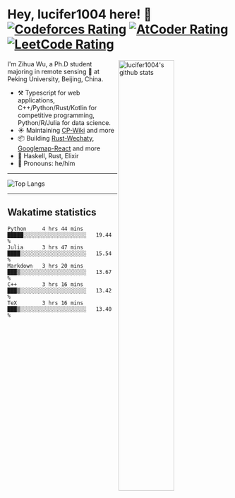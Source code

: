 # Hey, lucifer1004 here! :wave: [![Codeforces Rating](https://cp-logo.vercel.app/codeforces/lucifer1004)](https://codeforces.com/profile/lucifer1004) [![AtCoder Rating](https://cp-logo.vercel.app/atcoder/lucifer1004)](https://atcoder.jp/users/lucifer1004) [![LeetCode Rating](https://cp-logo.vercel.app/leetcode/lucifer1004)](https://leetcode-cn.com/u/lucifer1004/)

<img width="50%" align="right" alt="lucifer1004's github stats" src="https://github-readme-stats.vercel.app/api?username=lucifer1004&show_icons=true">

I'm Zihua Wu, a Ph.D student majoring in remote sensing :satellite: at Peking University, Beijing, China.

- :hammer_and_pick: Typescript for web applications, C++/Python/Rust/Kotlin for competitive programming, Python/R/Julia for data science.
- :sunny: Maintaining [CP-Wiki](https://cp-wiki.vercel.app) and more 
- :package: Building [Rust-Wechaty](https://github.com/wechaty/rust-wechaty), [Googlemap-React](https://github.com/googlemap-react/googlemap-react) and more
- :seedling: Haskell, Rust, Elixir
- :man: Pronouns: he/him

---

![Top Langs](https://github-readme-stats.vercel.app/api/top-langs/?username=lucifer1004&layout=compact)

---

## Wakatime statistics

<!--START_SECTION:waka-->
```text
Python     4 hrs 44 mins   █████░░░░░░░░░░░░░░░░░░░░   19.44 % 
Julia      3 hrs 47 mins   ████░░░░░░░░░░░░░░░░░░░░░   15.54 % 
Markdown   3 hrs 20 mins   ███▒░░░░░░░░░░░░░░░░░░░░░   13.67 % 
C++        3 hrs 16 mins   ███▒░░░░░░░░░░░░░░░░░░░░░   13.42 % 
TeX        3 hrs 16 mins   ███▒░░░░░░░░░░░░░░░░░░░░░   13.40 % 
```
<!--END_SECTION:waka-->
